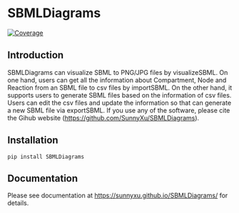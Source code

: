# SBMLDiagrams
[![Coverage](https://codecov.io/gh/sunnyXu/SBMLDiagrams/branch/main/graph/badge.svg)](https://codecov.io/gh/sunnyXu/SBMLDiagrams)

## Introduction
SBMLDiagrams can visualize SBML to PNG/JPG files by visualizeSBML. On one hand, users can get 
all the information about Compartment, Node and Reaction from an SBML file to csv files by importSBML. On the other hand, it supports users to generate SBML files based on the information of csv files. Users can edit the csv files and update the information so that can generate a new SBML file via exportSBML. If you use any of the software, please cite the Gihub website (https://github.com/SunnyXu/SBMLDiagrams).

## Installation

``pip install SBMLDiagrams``

## Documentation
Please see documentation at https://sunnyxu.github.io/SBMLDiagrams/ for details.


